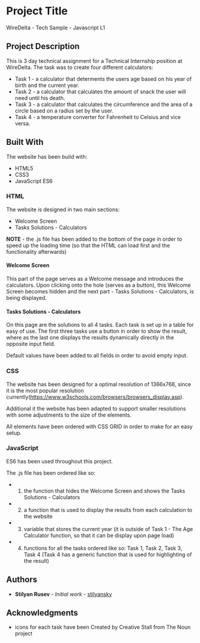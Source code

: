 # Project Title

WireDelta - Tech Sample - Javascript L1


## Project Description

This is 3 day technical assignment for a Technical Internship position at WireDelta.
The task was to create four different calculators:
* Task 1 - a calculator that determents the users age based on his year of birth and the current year.
* Task 2 - a calculator that calculates the amount of snack the user will need until his death.
* Task 3 - a calculator that calculates the circumference and the area of a circle based on a radius set by the user.
* Task 4 - a temperature converter for Fahrenheit to Celsius and vice versa.


## Built With

The website has been build with:
* HTML5
* CSS3
* JavaScript ES6

### HTML

The website is designed in two main sections:
* Welcome Screen
* Tasks Solutions - Calculators

**NOTE** - the .js file has been added to the bottom of the page in order to speed up the loading time
(so that the HTML can load first and the functionality afterwards)

#### Welcome Screen

This part of the page serves as a Welcome message and introduces the calculators.
Upon clicking onto the hole (serves as a button), this Welcome Screen becomes hidden
and the next part - Tasks Solutions - Calculators, is being displayed.

#### Tasks Solutions - Calculators

On this page are the solutions to all 4 tasks.
Each task is set up in a table for easy of use.
The first three tasks use a button in order to show the result, where as the last
one displays the results dynamically directly in the opposite input field.  

Default values have been added to all fields in order to avoid empty input.


### CSS

The website has been designed for a optimal resolution of 1366x768, since it is the most
popular resolution currently(https://www.w3schools.com/browsers/browsers_display.asp).

Additional it the website has been adapted to support smaller resolutions with some adjustments
to the size of the elements.

All elements have been ordered with CSS GRID in order to make for an easy setup.


### JavaScript

ES6 has been used throughout this project.

The .js file has been ordered like so:
* 1. the function that hides the Welcome Screen and shows the Tasks Solutions - Calculators
* 2. a function that is used to display the results from each calculation to the website
* 3. variable that stores the current year (it is outside of Task 1 - The Age Calculator function, so that it can be display upon page load)
* 4. functions for all the tasks ordered like so: Task 1, Task 2, Task 3, Task 4 (Task 4 has a generic function that is used for highlighting of the result)


## Authors

* **Stilyan Rusev** - *Initial work* - [stilyansky](https://github.com/stilyansky)


## Acknowledgments

* icons for each task have been Created by Creative Stall from The Noun project
